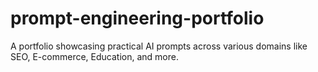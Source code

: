 # prompt-engineering-portfolio
A portfolio showcasing practical AI prompts across various domains like SEO, E-commerce, Education, and more.
